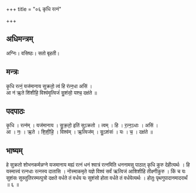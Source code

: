 +++
title = "०६ कृधि रत्नं"

+++
## अधिमन्त्रम्
अग्निः। वसिष्ठः। सतो बृहती।

## मन्त्रः
कृ॒धि रत्नं॒ यज॑मानाय सुक्रतो॒ त्वं हि र॑त्न॒धा असि॑ ।  
आ न॑ ऋ॒ते शि॑शीहि॒ विश्व॑मृ॒त्विजं॑ सु॒शंसो॒ यश्च॒ दक्ष॑ते ॥

## पदपाठः
कृ॒धि । रत्न॑म् । यज॑मानाय । सु॒क्र॒तो॒ इति॑ सुऽक्रतो । त्वम् । हि । र॒त्न॒ऽधाः । असि॑ ।  
आ । नः॒ । ऋ॒ते । शि॒शी॒हि॒ । विश्व॑म् । ऋ॒त्विज॑म् । सु॒ऽशंसः॑ । यः । च॒ । दक्ष॑ते ॥

## भाष्यम्
हे सुक्रतो शोभनकर्मन्नग्ने यजमानाय मह्यं रत्नं धनं श्वात्रं रत्नमिति धननामसु पाठात् कृधि कुरु देहीत्यर्थः । हि यस्मात्त्वं रत्नधाः रत्नस्य दातासि । नोस्माकमृते यज्ञे विश्वं सर्वं ऋत्विजं आशिशीहि तीक्ष्णीकुरु । किं च यः सुशंसः सुस्तुतिरस्मत्पुत्रो दक्षते वर्धते तं वर्धय यः सुशंसो होता वर्धते तं वर्धयेत्यर्थः । होतुः पृथगुपादानमादरार्थं ॥ ६ ॥